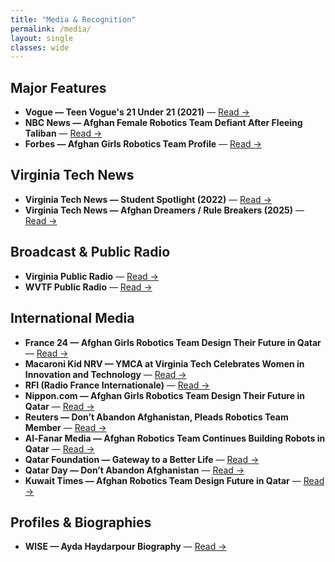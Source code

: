 ```yaml
---
title: "Media & Recognition"
permalink: /media/
layout: single
classes: wide
---
```


## Major Features
- **Vogue — Teen Vogue's 21 Under 21 (2021)** — [Read →](https://www.teenvogue.com/gallery/teen-vogues-21-under-21-2021)
- **NBC News — Afghan Female Robotics Team Defiant After Fleeing Taliban** — [Read →](https://www.nbcnews.com/news/world/afghan-female-robotics-team-defiant-after-fleeing-taliban-qatar-n1277464)
- **Forbes — Afghan Girls Robotics Team Profile** — [Read →](https://www.forbes.com/profile/afghan-girls-robotic-team/)

## Virginia Tech News
- **Virginia Tech News — Student Spotlight (2022)** — [Read →](https://news.vt.edu/articles/2022/09/ayda-haydarpour.html)
- **Virginia Tech News — Afghan Dreamers / Rule Breakers (2025)** — [Read →](https://news.vt.edu/articles/2025/04/Afghan-Dreamers-Rule-Breakers-Ayda-Haydarpour-student.html)

## Broadcast & Public Radio
- **Virginia Public Radio** — [Read →](https://virginiapublicradio.com/2022/09/01/robotics-champion-fled-afghanistan-now-shes-studying-at-virginia-tech/)
- **WVTF Public Radio** — [Read →](https://www.wvtf.org/news/2022-09-01/robotics-champion-fled-afghanistan-now-shes-studying-at-virginia-tech)

## International Media
- **France 24 — Afghan Girls Robotics Team Design Their Future in Qatar** — [Read →](https://first.global/in-the-news/france-24-afghan-girls-robotics-team-design-their-future-in-qatar/)
- **Macaroni Kid NRV — YMCA at Virginia Tech Celebrates Women in Innovation and Technology** — [Read →](https://nrv.macaronikid.com/articles/6411e7794a01232a11181e2e/ymca-at-virginia-tech-celebrates-women-in-innovation-and-technology)
- **RFI (Radio France Internationale)** — [Read →](https://www.rfi.fr/en/business-and-tech/20210922-afghan-girls-robotics-team-design-their-future-in-qatar)
- **Nippon.com — Afghan Girls Robotics Team Design Their Future in Qatar** — [Read →](https://www.nippon.com/en/news/reu20210827KBN2FR1JN/)
- **Reuters — Don’t Abandon Afghanistan, Pleads Robotics Team Member** — [Read →](https://www.reuters.com/world/asia-pacific/dont-abandon-afghanistan-pleads-member-afghan-all-female-robotics-team-2021-08-26/)
- **Al-Fanar Media — Afghan Robotics Team Continues Building Robots in Qatar** — [Read →](https://www.al-fanarmedia.org/2021/09/afghanistans-all-female-robotics-team-continues-building-robots-in-qatar/)
- **Qatar Foundation — Gateway to a Better Life** — [Read →](https://www.qf.org.qa/stories/qatar-has-been-the-gateway-to-a-better-life-for-us-says-captain-of-afghan)
- **Qatar Day — Don’t Abandon Afghanistan** — [Read →](https://www.qatarday.com/dont-abandon-afghanistan-pleads-member-of-afghan-all-female-robotics-team)
- **Kuwait Times — Afghan Robotics Team Design Future in Qatar** — [Read →](https://kuwaittimes.com/afghan-robotics-team-design-future-in-qatar/)

## Profiles & Biographies
- **WISE — Ayda Haydarpour Biography** — [Read →](https://www.wise-qatar.org/biography/ayda-haydarpour/)
